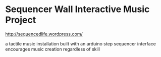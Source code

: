 Sequencer Wall Interactive Music Project
====

http://sequencedlife.wordpress.com/

a tactile music installation built with an arduino
step sequencer interface encourages music creation regardless of skill
